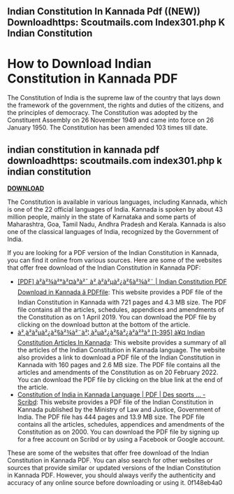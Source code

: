 ## Indian Constitution In Kannada Pdf ((NEW)) Downloadhttps: Scoutmails.com Index301.php K Indian Constitution

  
# How to Download Indian Constitution in Kannada PDF
 
The Constitution of India is the supreme law of the country that lays down the framework of the government, the rights and duties of the citizens, and the principles of democracy. The Constitution was adopted by the Constituent Assembly on 26 November 1949 and came into force on 26 January 1950. The Constitution has been amended 103 times till date.
 
## indian constitution in kannada pdf downloadhttps: scoutmails.com index301.php k indian constitution


[**DOWNLOAD**](https://www.google.com/url?q=https%3A%2F%2Ftlniurl.com%2F2tLgHM&sa=D&sntz=1&usg=AOvVaw3xckX24yZnAqzOz6vmjfV7)

 
The Constitution is available in various languages, including Kannada, which is one of the 22 official languages of India. Kannada is spoken by about 43 million people, mainly in the state of Karnataka and some parts of Maharashtra, Goa, Tamil Nadu, Andhra Pradesh and Kerala. Kannada is also one of the classical languages of India, recognized by the Government of India.
 
If you are looking for a PDF version of the Indian Constitution in Kannada, you can find it online from various sources. Here are some of the websites that offer free download of the Indian Constitution in Kannada PDF:
 
- [\[PDF\] à²­à²¾à²°à²¤à³à²¯ à²¸à²à²µà²¿à²§à²¾à²¨ | Indian Constitution PDF Download in Kannada â PDFfile](https://pdffile.co.in/indian-constitution/): This website provides a PDF file of the Indian Constitution in Kannada with 721 pages and 4.3 MB size. The PDF file contains all the articles, schedules, appendices and amendments of the Constitution as on 1 April 2019. You can download the PDF file by clicking on the download button at the bottom of the article.
- [à²¸à²à²µà²¿à²§à²¾à²¨à²¦ à²µà²¿à²§à²¿à²à²³à³ \[1-395\] à¥¤ Indian Constitution Articles In Kannada](https://spardhavani.com/indian-constitution-articles-in-kannada/): This website provides a summary of all the articles of the Indian Constitution in Kannada language. The website also provides a link to download a PDF file of the Indian Constitution in Kannada with 160 pages and 2.6 MB size. The PDF file contains all the articles and amendments of the Constitution as on 20 February 2022. You can download the PDF file by clicking on the blue link at the end of the article.
- [Constitution of India in Kannada Language | PDF | Des sports ... - Scribd](https://www.scribd.com/document/47400685/CONSTITUTION-OF-INDIA-IN-KANNADA-LANGUAGE): This website provides a PDF file of the Indian Constitution in Kannada published by the Ministry of Law and Justice, Government of India. The PDF file has 444 pages and 13.9 MB size. The PDF file contains all the articles, schedules, appendices and amendments of the Constitution as on 2000. You can download the PDF file by signing up for a free account on Scribd or by using a Facebook or Google account.

These are some of the websites that offer free download of the Indian Constitution in Kannada PDF. You can also search for other websites or sources that provide similar or updated versions of the Indian Constitution in Kannada PDF. However, you should always verify the authenticity and accuracy of any online source before downloading or using it.
 0f148eb4a0
